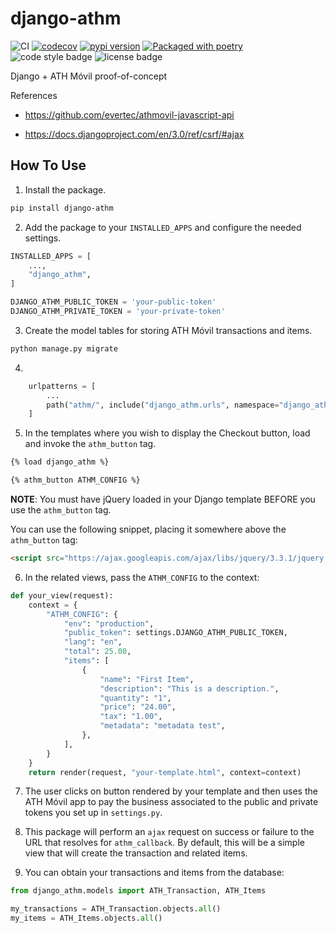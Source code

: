 # django-athm 

![CI](https://github.com/django-athm/django-athm/workflows/CI/badge.svg?branch=master)
[![codecov](https://codecov.io/gh/django-athm/django-athm/branch/master/graph/badge.svg)](https://codecov.io/gh/django-athm/django-athm)
[![pypi version](https://img.shields.io/pypi/v/django-athm.svg)](https://pypi.org/project/django-athm/)
[![Packaged with poetry](https://img.shields.io/badge/package_manager-poetry-blue.svg)](https://poetry.eustace.io/)
![code style badge][black-badge]
![license badge][license-badge]

Django + ATH Móvil proof-of-concept


References

- https://github.com/evertec/athmovil-javascript-api

- https://docs.djangoproject.com/en/3.0/ref/csrf/#ajax

## How To Use

1. Install the package.

```bash
pip install django-athm
```

2. Add the package to your `INSTALLED_APPS` and configure the needed settings.

```python
INSTALLED_APPS = [
    ...,
    "django_athm",
]

DJANGO_ATHM_PUBLIC_TOKEN = 'your-public-token'
DJANGO_ATHM_PRIVATE_TOKEN = 'your-private-token'
```

3. Create the model tables for storing ATH Móvil transactions and items.

```bash
python manage.py migrate
```

4.

```python
    urlpatterns = [
        ...
        path("athm/", include("django_athm.urls", namespace="django_athm")),
    ]
```

5. In the templates where you wish to display the Checkout button, load and invoke the `athm_button` tag.

```html
{% load django_athm %}

{% athm_button ATHM_CONFIG %}
```

**NOTE**: You must have jQuery loaded in your Django template BEFORE you use the `athm_button` tag.

You can use the following snippet, placing it somewhere above the `athm_button` tag:
```html
<script src="https://ajax.googleapis.com/ajax/libs/jquery/3.3.1/jquery.min.js"></script>
```

6. In the related views, pass the `ATHM_CONFIG` to the context:

```python
def your_view(request):
    context = {
        "ATHM_CONFIG": {
            "env": "production",
            "public_token": settings.DJANGO_ATHM_PUBLIC_TOKEN,
            "lang": "en",
            "total": 25.00,
            "items": [
                {
                    "name": "First Item",
                    "description": "This is a description.",
                    "quantity": "1",
                    "price": "24.00",
                    "tax": "1.00",
                    "metadata": "metadata test",
                },
            ],
        }
    }
    return render(request, "your-template.html", context=context)
```

7. The user clicks on button rendered by your template and then uses the ATH Móvil app to pay the business associated to the public and private tokens you set up in `settings.py`.

8. This package will perform an `ajax` request on success or failure to the URL that resolves for `athm_callback`. By default, this will be a simple view that will create the transaction and related items.

9. You can obtain your transactions and items from the database:

```python
from django_athm.models import ATH_Transaction, ATH_Items

my_transactions = ATH_Transaction.objects.all()
my_items = ATH_Items.objects.all()
```

[black-badge]: https://badgen.net/badge/code%20style/black/000
[license-badge]: https://img.shields.io/github/license/django-athm/django-athm.svg
